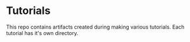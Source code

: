 # Tutorials

This repo contains artifacts created during making various tutorials.
Each tutorial has it's own directory.
